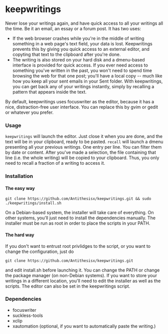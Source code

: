 keepwritings
============

Never lose your writings again, and have quick access to all your writings all the time. Be it an email, an essay or a forum post. It has two uses:
- If the web browser crashes while you're in the middle of writing something in a web page's text field, your data is lost. Keepwritings prevents this by giving you quick access to an external editor, and copyting that text to the clipboard after you're done.
- The writing is also stored on your hard disk and a dmenu-based interface is provided for quick access. If you ever need access to something you've written in the past, you won't need to spend time browsing the web for that one post; you'll have a local copy -- much like how you keep all your sent emails in your Sent folder. With keepwritings, you can get back any of your writings instantly, simply by recalling a pattern that appears inside the text.

By default, keepwritings uses focuswriter as the editor, because it has a nice, distraction-free user interface. You can replace this by gvim or gedit or whatever you prefer.

### Usage

`keepwritings` will launch the editor. Just close it when you are done, and the text will be in your clipboard, ready to be pasted. `recall` will launch a dmenu presenting all your previous writings. One entry per line. You can filter them by date or content. After you've made a selection, the file containing that line (i.e. the whole writing) will be copied to your clipboard. Thus, you only need to recall a fraction of a writing to access it.

### Installation
#### The easy way
`git clone https://github.com/Antithesisx/keepwritings.git && sudo ./keepwritings/install.sh`

On a Debian-based system, the installer will take care of everything. On other systems, you'll just need to install the dependencies manually. The installer must be run as root in order to place the scripts in your PATH.

#### The hard way
If you don't want to entrust root privlidges to the script, or you want to change the configuration, just do

`git clone https://github.com/Antithesisx/keepwritings.git`

and edit install.sh before launching it. You can change the PATH or change the package manager (on non-Debian systems). If you want to store your writings in a different location, you'll need to edit the installer as well as the scripts. The editor can also be set in the keepwritings script.

### Dependencies
- focuswriter 
- suckless-tools 
- xclip
- xautomation (optional, if you want to automatically paste the writing.)
